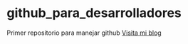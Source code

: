 # github_para_desarrolladores
Primer repositorio para manejar github
[Visita mi blog](http://https://universitariobogota.wixsite.com/cupo)
